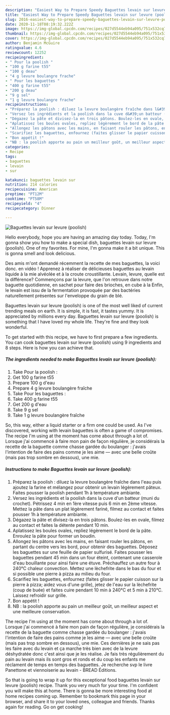 ```yaml
---
description: "Easiest Way to Prepare Speedy Baguettes levain sur levure (poolish)"
title: "Easiest Way to Prepare Speedy Baguettes levain sur levure (poolish)"
slug: 2016-easiest-way-to-prepare-speedy-baguettes-levain-sur-levure-poolish
date: 2020-11-18T08:19:32.222Z
image: https://img-global.cpcdn.com/recipes/027d5544eb94a095/751x532cq70/baguettes-levain-sur-levure-poolish-photo-principale-de-la-recette.jpg
thumbnail: https://img-global.cpcdn.com/recipes/027d5544eb94a095/751x532cq70/baguettes-levain-sur-levure-poolish-photo-principale-de-la-recette.jpg
cover: https://img-global.cpcdn.com/recipes/027d5544eb94a095/751x532cq70/baguettes-levain-sur-levure-poolish-photo-principale-de-la-recette.jpg
author: Benjamin McGuire
ratingvalue: 4.6
reviewcount: 12252
recipeingredient:
- " Pour la poolish "
- "100 g farine t55"
- "100 g deau"
- "4 g levure boulangre frache"
- " Pour les baguettes "
- "400 g farine t55"
- "200 g deau"
- "9 g sel"
- "1 g levure boulangre frache"
recipeinstructions:
- "Préparez la poolish : diluez la levure boulangère fraîche dans l&#39;eau puis ajoutez la farine et mélangez pour obtenir un levain légèrement pâteux. Faites pousser la poolish pendant 1h à température ambiante."
- "Versez les ingrédients et la poolish dans la cuve d&#39;un batteur (muni du crochet). Pétrissez 4 min en 1ère vitesse puis 6 min en 2ème vitesse. Mettez la pâte dans un plat légèrement fariné, filmez au contact et faites pousser 1h à température ambiante."
- "Dégazez la pâte et divisez-la en trois pâtons. Boulez-les en ovale, filmez au contact et faites la détente pendant 10 min."
- "Aplatissez les boules ovales, repliez légèrement le bord de la pâte. Enroulez la pâte pour former un boudin."
- "Allongez les pâtons avec les mains, en faisant rouler les pâtons, en partant du centre vers les bord, pour obtenir des baguettes. Déposez les baguettes sur une feuille de papier sulfurisé. Faites pousser les baguettes pendant 45 min dans un four éteint, contenant une casserole d&#39;eau bouillante pour ainsi faire une étuve. Préchauffez un autre four à 240°C chaleur convection. Mettez une lèchefrite dans le bas du four et si possible une pierre à pizza au milieu du four."
- "Scarifiez les baguettes, enfournez (faites glisser le papier cuisson sur la pierre à pizza; aidez vous d&#39;une grille), jetez de l&#39;eau sur la lèchefrite (coup de buée) et faites cuire pendant 10 min à 240°C et 5 min à 210°C. Laissez refroidir sur grille."
- "Bon appétit !"
- "NB : la poolish apporte au pain un meilleur goût, un meilleur aspect et une meilleure conservation."
categories:
- Recipe
tags:
- baguettes
- levain
- sur

katakunci: baguettes levain sur 
nutrition: 214 calories
recipecuisine: American
preptime: "PT12M"
cooktime: "PT58M"
recipeyield: "4"
recipecategory: Dinner

---
```



![Baguettes levain sur levure (poolish)](https://img-global.cpcdn.com/recipes/027d5544eb94a095/751x532cq70/baguettes-levain-sur-levure-poolish-photo-principale-de-la-recette.jpg)

Hello everybody, hope you are having an amazing day today. Today, I'm gonna show you how to make a special dish, baguettes levain sur levure (poolish). One of my favorites. For mine, I'm gonna make it a bit unique. This is gonna smell and look delicious.

Des amis m&#39;ont demandé récemment la recette de mes baguettes, la voici donc. en vidéo ! Apprenez à réaliser de délicieuses baguettes au levain liquide à la mie alvéolée et à la croute croustillante. Levain, levure, quelle est la différence? Commençons par la levure, que l&#39;on retrouve dans notre baguette quotidienne, en sachet pour faire des brioches, en cube à la Enfin, le levain est issu de la fermentation provoquée par des bactéries naturellement présentes sur l&#39;enveloppe du grain de blé.

Baguettes levain sur levure (poolish) is one of the most well liked of current trending meals on earth. It is simple, it is fast, it tastes yummy. It is appreciated by millions every day. Baguettes levain sur levure (poolish) is something that I have loved my whole life. They're fine and they look wonderful.


To get started with this recipe, we have to first prepare a few ingredients. You can cook baguettes levain sur levure (poolish) using 9 ingredients and 8 steps. Here is how you can achieve that.

<!--inarticleads1-->

##### The ingredients needed to make Baguettes levain sur levure (poolish):

1. Take  Pour la poolish :
1. Get 100 g farine t55
1. Prepare 100 g d&#39;eau
1. Prepare 4 g levure boulangère fraîche
1. Take  Pour les baguettes :
1. Take 400 g farine t55
1. Get 200 g d&#39;eau
1. Take 9 g sel
1. Take 1 g levure boulangère fraîche


So, this way, either a liquid starter or a firm one could be used. As I&#39;ve discovered, working with levain baguettes is often a game of compromises. The recipe I&#39;m using at the moment has come about through a lot of. Lorsque j&#39;ai commencé à faire mon pain de façon régulière, je considérais la recette de la baguette comme chasse gardée du boulanger : j&#39;avais l&#39;intention de faire des pains comme je les aime — avec une belle croûte (mais pas trop sombre en dessous), une mie. 

<!--inarticleads2-->

##### Instructions to make Baguettes levain sur levure (poolish):

1. Préparez la poolish : diluez la levure boulangère fraîche dans l&#39;eau puis ajoutez la farine et mélangez pour obtenir un levain légèrement pâteux. Faites pousser la poolish pendant 1h à température ambiante.
1. Versez les ingrédients et la poolish dans la cuve d&#39;un batteur (muni du crochet). Pétrissez 4 min en 1ère vitesse puis 6 min en 2ème vitesse. Mettez la pâte dans un plat légèrement fariné, filmez au contact et faites pousser 1h à température ambiante.
1. Dégazez la pâte et divisez-la en trois pâtons. Boulez-les en ovale, filmez au contact et faites la détente pendant 10 min.
1. Aplatissez les boules ovales, repliez légèrement le bord de la pâte. Enroulez la pâte pour former un boudin.
1. Allongez les pâtons avec les mains, en faisant rouler les pâtons, en partant du centre vers les bord, pour obtenir des baguettes. Déposez les baguettes sur une feuille de papier sulfurisé. Faites pousser les baguettes pendant 45 min dans un four éteint, contenant une casserole d&#39;eau bouillante pour ainsi faire une étuve. Préchauffez un autre four à 240°C chaleur convection. Mettez une lèchefrite dans le bas du four et si possible une pierre à pizza au milieu du four.
1. Scarifiez les baguettes, enfournez (faites glisser le papier cuisson sur la pierre à pizza; aidez vous d&#39;une grille), jetez de l&#39;eau sur la lèchefrite (coup de buée) et faites cuire pendant 10 min à 240°C et 5 min à 210°C. Laissez refroidir sur grille.
1. Bon appétit !
1. NB : la poolish apporte au pain un meilleur goût, un meilleur aspect et une meilleure conservation.


The recipe I&#39;m using at the moment has come about through a lot of. Lorsque j&#39;ai commencé à faire mon pain de façon régulière, je considérais la recette de la baguette comme chasse gardée du boulanger : j&#39;avais l&#39;intention de faire des pains comme je les aime — avec une belle croûte (mais pas trop sombre en dessous), une mie. Ces dernières je ne sais pas les faire avec du levain et ça marche très bien avec de la levure déshydratée donc c&#39;est ainsi que je les réalise. Je fais très régulièrement du pain au levain mais ils sont gros et ronds et du coup les enfants me réclament de temps en temps des baguettes. Je recherche svp le livre Panettone et viennoiserie au levain - BREAD Éditions. 

So that is going to wrap it up for this exceptional food baguettes levain sur levure (poolish) recipe. Thank you very much for your time. I'm confident you will make this at home. There is gonna be more interesting food at home recipes coming up. Remember to bookmark this page in your browser, and share it to your loved ones, colleague and friends. Thanks again for reading. Go on get cooking!
